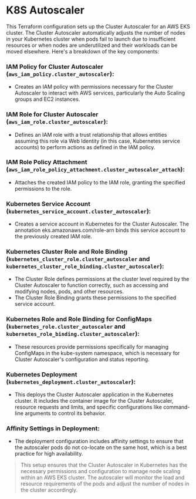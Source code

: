 # K8S Autoscaler

This Terraform configuration sets up the Cluster Autoscaler for an AWS EKS cluster. The Cluster Autoscaler automatically adjusts the number of nodes in your Kubernetes cluster when pods fail to launch due to insufficient resources or when nodes are underutilized and their workloads can be moved elsewhere. Here's a breakdown of the key components:

### IAM Policy for Cluster Autoscaler (`aws_iam_policy.cluster_autoscaler`):
- Creates an IAM policy with permissions necessary for the Cluster Autoscaler to interact with AWS services, particularly the Auto Scaling groups and EC2 instances.

### IAM Role for Cluster Autoscaler (`aws_iam_role.cluster_autoscaler`):
- Defines an IAM role with a trust relationship that allows entities assuming this role via Web Identity (in this case, Kubernetes service accounts) to perform actions as defined in the IAM policy.

### IAM Role Policy Attachment (`aws_iam_role_policy_attachment.cluster_autoscaler_attach`):
- Attaches the created IAM policy to the IAM role, granting the specified permissions to the role.

### Kubernetes Service Account (`kubernetes_service_account.cluster_autoscaler`):
- Creates a service account in Kubernetes for the Cluster Autoscaler. The annotation eks.amazonaws.com/role-arn binds this service account to the previously created IAM role.

### Kubernetes Cluster Role and Role Binding (`kubernetes_cluster_role.cluster_autoscaler` and `kubernetes_cluster_role_binding.cluster_autoscaler`):
- The Cluster Role defines permissions at the cluster level required by the Cluster Autoscaler to function correctly, such as accessing and modifying nodes, pods, and other resources.
- The Cluster Role Binding grants these permissions to the specified service account.

### Kubernetes Role and Role Binding for ConfigMaps (`kubernetes_role.cluster_autoscaler` and `kubernetes_role_binding.cluster_autoscaler`):
- These resources provide permissions specifically for managing ConfigMaps in the kube-system namespace, which is necessary for Cluster Autoscaler's configuration and status reporting.

### Kubernetes Deployment (`kubernetes_deployment.cluster_autoscaler`):
- This deploys the Cluster Autoscaler application in the Kubernetes cluster. It includes the container image for the Cluster Autoscaler, resource requests and limits, and specific configurations like command-line arguments to control its behavior.

### Affinity Settings in Deployment:
- The deployment configuration includes affinity settings to ensure that the autoscaler pods do not co-locate on the same host, which is a best practice for high availability.

> This setup ensures that the Cluster Autoscaler in Kubernetes has the necessary permissions and configuration to manage node scaling within an AWS EKS cluster. The autoscaler will monitor the load and resource requirements of the pods and adjust the number of nodes in the cluster accordingly.